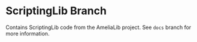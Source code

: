 # ScriptingLib Branch
Contains ScriptingLib code from the AmeliaLib project. See `docs` branch for more information.
